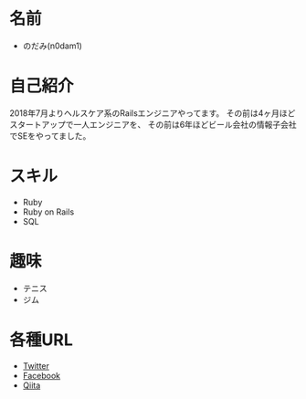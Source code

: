 # 名前
 * のだみ(n0dam1)

# 自己紹介
2018年7月よりヘルスケア系のRailsエンジニアやってます。
その前は4ヶ月ほどスタートアップで一人エンジニアを、
その前は6年ほどビール会社の情報子会社でSEをやってました。

# スキル
 * Ruby
 * Ruby on Rails
 * SQL

# 趣味
 * テニス
 * ジム

# 各種URL
 * [Twitter](https://twitter.com/n0m1n0z)
 * [Facebook](https://github.com/n0dam1)
 * [Qiita](https://qiita.com/n0dam1)
